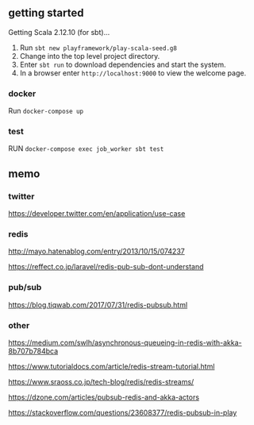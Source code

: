 ## getting started

Getting Scala 2.12.10 (for sbt)...

1. Run `sbt new playframework/play-scala-seed.g8`
2. Change into the top level project directory.
3. Enter `sbt run` to download dependencies and start the system.
4. In a browser enter `http://localhost:9000` to view the welcome page.

### docker

Run `docker-compose up`

### test

RUN `docker-compose exec job_worker sbt test`

## memo

### twitter

https://developer.twitter.com/en/application/use-case

### redis

http://mayo.hatenablog.com/entry/2013/10/15/074237

https://reffect.co.jp/laravel/redis-pub-sub-dont-understand

### pub/sub

https://blog.tiqwab.com/2017/07/31/redis-pubsub.html

### other

https://medium.com/swlh/asynchronous-queueing-in-redis-with-akka-8b707b784bca

https://www.tutorialdocs.com/article/redis-stream-tutorial.html

https://www.sraoss.co.jp/tech-blog/redis/redis-streams/

https://dzone.com/articles/pubsub-redis-and-akka-actors

https://stackoverflow.com/questions/23608377/redis-pubsub-in-play


